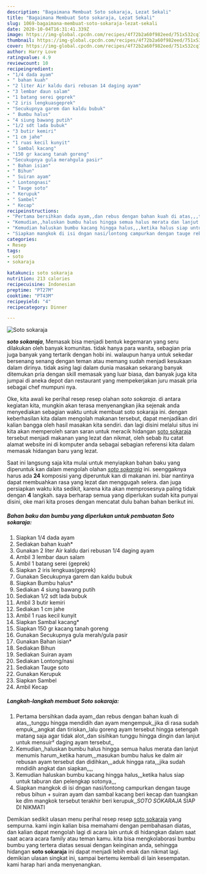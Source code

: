 ```yaml
---
description: "Bagaimana Membuat Soto sokaraja, Lezat Sekali"
title: "Bagaimana Membuat Soto sokaraja, Lezat Sekali"
slug: 1069-bagaimana-membuat-soto-sokaraja-lezat-sekali
date: 2020-10-04T16:31:41.339Z
image: https://img-global.cpcdn.com/recipes/4f72b2a60f982eed/751x532cq70/soto-sokaraja-foto-resep-utama.jpg
thumbnail: https://img-global.cpcdn.com/recipes/4f72b2a60f982eed/751x532cq70/soto-sokaraja-foto-resep-utama.jpg
cover: https://img-global.cpcdn.com/recipes/4f72b2a60f982eed/751x532cq70/soto-sokaraja-foto-resep-utama.jpg
author: Harry Love
ratingvalue: 4.9
reviewcount: 10
recipeingredient:
- "1/4 dada ayam"
- " bahan kuah"
- "2 liter Air kaldu dari rebusan 14 daging ayam"
- "3 lembar daun salam"
- "1 batang serei geprek"
- "2 iris lengkuasgeprek"
- "Secukupnya garem dan kaldu bubuk"
- " Bumbu halus"
- "4 siung bawang putih"
- "1/2 sdt lada bubuk"
- "3 butir kemiri"
- "1 cm jahe"
- "1 ruas kecil kunyit"
- " Sambal kacang"
- "150 gr kacang tanah goreng"
- "Secukupnya gula merahgula pasir"
- " Bahan isian"
- " Bihun"
- " Suiran ayam"
- " Lontongnasi"
- " Tauge soto"
- " Kerupuk"
- " Sambel"
- " Kecap"
recipeinstructions:
- "Pertama bersihkan dada ayam,,dan rebus dengan bahan kuah di atas,,,tunggu hingga mendidih dan ayam mengempuk,,jika di rasa sudah empuk,,,angkat dan tiriskan,,lalu goreng ayam tersebut hingga setengah matang saja agar tidak alot,,dan sisihkan tunggu hingga dingin dan lanjut untuk mensuir² daging ayam tersebut,,"
- "Kemudian,,haluskan bumbu halus hingga semua halus merata dan lanjut menumis harum,,ketika harum,,,masukan bumbu halus ke dalm air rebusan ayam tersebut dan didihkan,,,aduk hingga rata,,,jika sudah mndidih angkat dan siapkan,,,,"
- "Kemudian haluskan bumbu kacang hingga halus,,,ketika halus siap untuk taburan dan pelengkap sotonya,,,"
- "Siapkan mangkok di isi dngan nasi/lontong campurkan dengan tauge rebus bihun + suiran ayam dan sambal kacang beri kecap dan tuangkan ke dlm mangkok tersebut terakhir beri kerupuk,,*SOTO SOKARAJA* SIAP DI NIKMATI"
categories:
- Resep
tags:
- soto
- sokaraja

katakunci: soto sokaraja 
nutrition: 213 calories
recipecuisine: Indonesian
preptime: "PT27M"
cooktime: "PT43M"
recipeyield: "4"
recipecategory: Dinner

---
```



![Soto sokaraja](https://img-global.cpcdn.com/recipes/4f72b2a60f982eed/751x532cq70/soto-sokaraja-foto-resep-utama.jpg)

<b><i>soto sokaraja</i></b>, Memasak bisa menjadi bentuk kegemaran yang seru dilakukan oleh banyak komunitas. tidak hanya para wanita, sebagian pria juga banyak yang tertarik dengan hobi ini. walaupun hanya untuk sekedar bersenang senang dengan teman atau memang sudah menjadi kesukaan dalam dirinya. tidak asing lagi dalam dunia masakan sekarang banyak ditemukan pria dengan skill memasak yang luar biasa, dan banyak juga kita jumpai di aneka depot dan restaurant yang mempekerjakan juru masak pria sebagai chef mumpuni nya.



Oke, kita awali ke perihal resep resep olahan <i>soto sokaraja</i>. di antara kegiatan kita, mungkin akan terasa menyenangkan jika sejenak anda menyediakan sebagian waktu untuk membuat soto sokaraja ini. dengan keberhasilan kita dalam mengolah makanan tersebut, dapat menjadikan diri kalian bangga oleh hasil masakan kita sendiri. dan lagi disini melalui situs ini kita akan memperoleh saran saran untuk meracik hidangan <u>soto sokaraja</u> tersebut menjadi makanan yang lezat dan nikmat, oleh sebab itu catat alamat website ini di komputer anda sebagai sebagian referensi kita dalam memasak hidangan baru yang lezat.


Saat ini langsung saja kita mulai untuk menyiapkan bahan baku yang diperuntuk kan dalam mengolah olahan <u><i>soto sokaraja</i></u> ini. seenggaknya harus ada <b>24</b> komposisi yang diperuntuk kan di makanan ini. biar nantinya dapat membuahkan rasa yang lezat dan menggugah selera. dan juga persiapkan waktu kita sedikit, karena kita akan memprosesnya paling tidak dengan <b>4</b> langkah. saya berharap semua yang diperlukan sudah kita punyai disini, oke mari kita proses dengan mencatat dulu bahan bahan berikut ini.

<!--inarticleads1-->

##### Bahan baku dan bumbu yang diperlukan untuk pembuatan Soto sokaraja:

1. Siapkan 1/4 dada ayam
1. Sediakan  bahan kuah*
1. Gunakan 2 liter Air kaldu dari rebusan 1/4 daging ayam
1. Ambil 3 lembar daun salam
1. Ambil 1 batang serei (geprek)
1. Siapkan 2 iris lengkuas(geprek)
1. Gunakan Secukupnya garem dan kaldu bubuk
1. Siapkan  Bumbu halus*
1. Sediakan 4 siung bawang putih
1. Sediakan 1/2 sdt lada bubuk
1. Ambil 3 butir kemiri
1. Sediakan 1 cm jahe
1. Ambil 1 ruas kecil kunyit
1. Siapkan  Sambal kacang*
1. Siapkan 150 gr kacang tanah goreng
1. Gunakan Secukupnya gula merah/gula pasir
1. Gunakan  Bahan isian*
1. Sediakan  Bihun
1. Sediakan  Suiran ayam
1. Sediakan  Lontong/nasi
1. Sediakan  Tauge soto
1. Gunakan  Kerupuk
1. Siapkan  Sambel
1. Ambil  Kecap




<!--inarticleads2-->

##### Langkah-langkah membuat Soto sokaraja:

1. Pertama bersihkan dada ayam,,dan rebus dengan bahan kuah di atas,,,tunggu hingga mendidih dan ayam mengempuk,,jika di rasa sudah empuk,,,angkat dan tiriskan,,lalu goreng ayam tersebut hingga setengah matang saja agar tidak alot,,dan sisihkan tunggu hingga dingin dan lanjut untuk mensuir² daging ayam tersebut,,
1. Kemudian,,haluskan bumbu halus hingga semua halus merata dan lanjut menumis harum,,ketika harum,,,masukan bumbu halus ke dalm air rebusan ayam tersebut dan didihkan,,,aduk hingga rata,,,jika sudah mndidih angkat dan siapkan,,,,
1. Kemudian haluskan bumbu kacang hingga halus,,,ketika halus siap untuk taburan dan pelengkap sotonya,,,
1. Siapkan mangkok di isi dngan nasi/lontong campurkan dengan tauge rebus bihun + suiran ayam dan sambal kacang beri kecap dan tuangkan ke dlm mangkok tersebut terakhir beri kerupuk,,*SOTO SOKARAJA* SIAP DI NIKMATI




Demikian sedikit ulasan menu perihal resep resep <u>soto sokaraja</u> yang sempurna. kami ingin kalian bisa memahami dengan pembahasan diatas, dan kalian dapat mengolah lagi di acara lain untuk di hidangkan dalam saat saat acara acara family atau teman kamu. kita bisa mengkolaborasi bumbu bumbu yang tertera diatas sesuai dengan keinginan anda, sehingga hidangan <b>soto sokaraja</b> ini dapat menjadi lebih enak dan nikmat lagi. demikian ulasan singkat ini, sampai bertemu kembali di lain kesempatan. kami harap hari anda menyenangkan.
